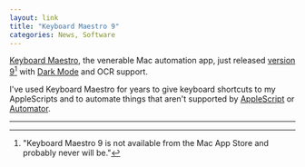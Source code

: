 ```yaml
---
layout: link
title: "Keyboard Maestro 9"
categories: News, Software
---
```


[Keyboard Maestro](https://www.keyboardmaestro.com/), the venerable Mac automation app, just released [version 9](https://www.stairways.com/press/2019-08-13)[^keyboardmaestronevermacappstore] with [Dark Mode](https://support.apple.com/en-us/HT208976) and OCR support.

I've used Keyboard Maestro for years to give keyboard shortcuts to my AppleScripts and to automate things that aren't supported by [AppleScript](https://en.wikipedia.org/wiki/AppleScript) or [Automator](https://support.apple.com/guide/automator/welcome/mac).

* * *

[^keyboardmaestronevermacappstore]: "Keyboard Maestro 9 is not available from the Mac App Store and probably never will be."

